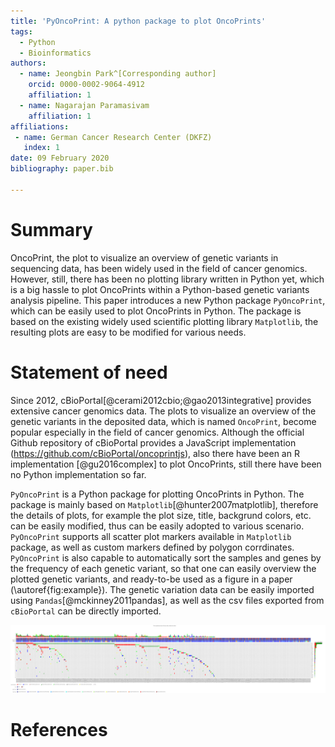 ```yaml
---
title: 'PyOncoPrint: A python package to plot OncoPrints'
tags:
  - Python
  - Bioinformatics
authors:
  - name: Jeongbin Park^[Corresponding author]
    orcid: 0000-0002-9064-4912
    affiliation: 1
  - name: Nagarajan Paramasivam
    affiliation: 1
affiliations:
 - name: German Cancer Research Center (DKFZ)
   index: 1
date: 09 February 2020
bibliography: paper.bib

---
```


# Summary

OncoPrint, the plot to visualize an overview of genetic variants in sequencing
data, has been widely used in the field of cancer genomics. However, still,
there has been no plotting library written in Python yet, which is a big
hassle to plot OncoPrints within a Python-based genetic variants analysis
pipeline. This paper introduces a new Python package `PyOncoPrint`, which can
be easily used to plot OncoPrints in Python. The package is based on the
existing widely used scientific plotting library `Matplotlib`, the resulting
plots are easy to be modified for various needs.

# Statement of need

Since 2012, cBioPortal[@cerami2012cbio;@gao2013integrative] provides extensive
cancer genomics data. The plots to visualize an overview of the genetic variants
in the deposited data, which is named `OncoPrint`, become popular especially in
the field of cancer genomics. Although the official Github repository of
cBioPortal provides a JavaScript implementation
(https://github.com/cBioPortal/oncoprintjs), also there have been an R
implementation [@gu2016complex] to plot OncoPrints, still there have been no
Python implementation so far.

`PyOncoPrint` is a Python package for plotting OncoPrints in Python. The package
is mainly based on `Matplotlib`[@hunter2007matplotlib], therefore the details of plots,
for example the plot size, title, backgrund colors, etc. can be easily modified,
thus can be easily adopted to various scenario. `PyOncoPrint` supports
all scatter plot markers available in `Matplotlib` package, as well as custom
markers defined by polygon corrdinates. `PyOncoPrint` is also capable to
automatically sort the samples and genes by the frequency of each genetic variant,
so that one can easily overview the plotted genetic variants, and ready-to-be used
as a figure in a paper (\autoref{fig:example}). The genetic variation data can
be easily imported using `Pandas`[@mckinney2011pandas], as well as the csv files
exported from `cBioPortal` can be directly imported.

![Figure 1. An example full-size OncoPrint generated by `PyOncoPrint`.\label{fig:example}](oncoprint.png)

# References